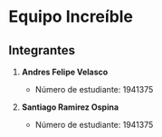 # Equipo Increíble

## Integrantes

1. **Andres Felipe Velasco**
   - Número de estudiante: 1941375

2. **Santiago Ramirez Ospina**
   - Número de estudiante: 1941375